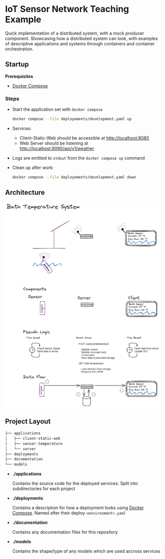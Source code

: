 # IoT Sensor Network Teaching Example

Quick implementation of a distributed system, with a mock producer component. Showcasing how a distributed system can look, with examples of descriptive applications and systems through containers and container orchestration.

## Startup

**Prerequisites**
- [Docker Compose](https://docs.docker.com/compose/)

### Steps

- Start the application set with `docker compose`

    ```sh
    docker compose --file deployements/development.yaml up
    ```

- Services:
    - Client-Static-Web should be accessible at [http://localhost:8080](http://localhost:8080)
    - Web Server should be listening at [http://localhost:9090/api/v1/weather](http://localhost:9090/api/v1/weather)

- Logs are emitted to `stdout` from the `docker compose up` command

- Clean up after work:

    ```sh
    docker compose --file deployements/development.yaml down
    ```

## Architecture

![bath overwatch architecture](documentation/images/bath-overwatch-architecture-draft-2024-06-06.png)

## Project Layout

```sh
├── applications
│   ├── client-static-web
│   ├── sensor-temperature
│   └── server
├── deployments
├── documentation
└── models
```

- **./applications**

    Contains the source code for the deployed services. Split into subdirectories for each project

- **./deployments**

    Contains a description for how a deployment looks using [Docker Compose](). Named after their deploy `<environment>.yaml`

- **./documentation**

    Contains any documentation files for this repository

- **./models**

    Contains the shape/type of any models which are used accross services
